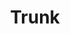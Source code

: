 ---
title: "Trunk"
snippet: "The sassiest JavaScript utilities in town + Add your own! A suite of tested functions I use regularly in my JavaScript applications."
isDraft: false
image: {
    src: "./images/trunk/cover.png",
    alt: "Screenshots of Trunk's Repo",
}
category: "Open Source"
isFeatured: true
tags: ["JavaScript", "Open Source", "NPM", "CI/CD", "Unit Testing"]
liveUrl: "https://github.com/sassywares/trunk#readme"
repoUrl: "https://github.com/sassywares/trunk.git"
releaseDate: "2024-01-06 00:00"
relatedBlogs:
- meet-trunk
---